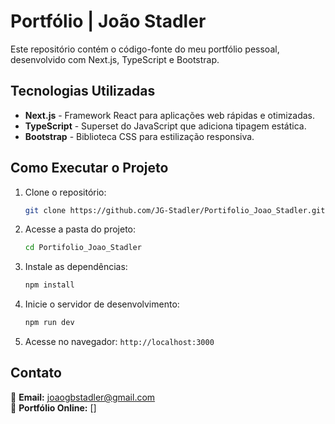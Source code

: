 # Portfólio | João Stadler

Este repositório contém o código-fonte do meu portfólio pessoal, desenvolvido com Next.js, TypeScript e Bootstrap.

## Tecnologias Utilizadas
- **Next.js** - Framework React para aplicações web rápidas e otimizadas.
- **TypeScript** - Superset do JavaScript que adiciona tipagem estática.
- **Bootstrap** - Biblioteca CSS para estilização responsiva.

## Como Executar o Projeto

1. Clone o repositório:
   ```bash
   git clone https://github.com/JG-Stadler/Portifolio_Joao_Stadler.git
   ```

2. Acesse a pasta do projeto:
   ```bash
   cd Portifolio_Joao_Stadler
   ```

3. Instale as dependências:
   ```bash
   npm install
   ```

4. Inicie o servidor de desenvolvimento:
   ```bash
   npm run dev
   ```

5. Acesse no navegador: `http://localhost:3000`

## Contato

📧 **Email:** [joaogbstadler@gmail.com](mailto:joaogbstadler@gmail.com)  
🔗 **Portfólio Online:** []
